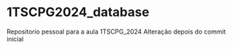 # 1TSCPG2024_database
Repositorio pessoal para a aula 1TSCPG_2024
Alteração depois do commit inicial 
